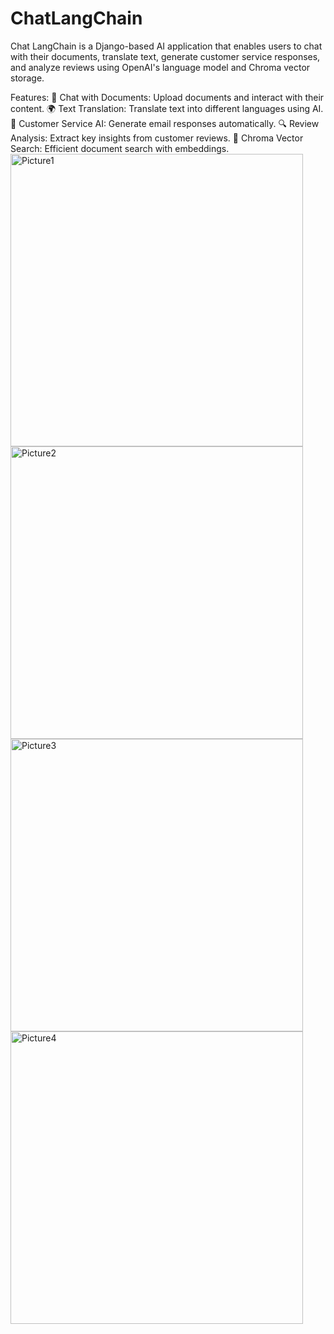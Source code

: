 # ChatLangChain
Chat LangChain is a Django-based AI application that enables users to chat with their documents, translate text, generate customer service responses, and analyze reviews using OpenAI's language model and Chroma vector storage.

Features:
📄 Chat with Documents: Upload documents and interact with their content.
🌍 Text Translation: Translate text into different languages using AI.
💬 Customer Service AI: Generate email responses automatically.
🔍 Review Analysis: Extract key insights from customer reviews.
🧠 Chroma Vector Search: Efficient document search with embeddings.
<img width="468" alt="Picture1" src="https://github.com/user-attachments/assets/9233c59e-cd98-454c-b700-c9b455abe8ab" />
<img width="468" alt="Picture2" src="https://github.com/user-attachments/assets/80f4b643-23d4-49de-a046-d6f9f2b9fd64" />
<img width="468" alt="Picture3" src="https://github.com/user-attachments/assets/9051ea64-3deb-49e1-ba74-cf09ce14e412" />
<img width="468" alt="Picture4" src="https://github.com/user-attachments/assets/1149754d-13ff-4e7c-a373-66a250d21b11" />
